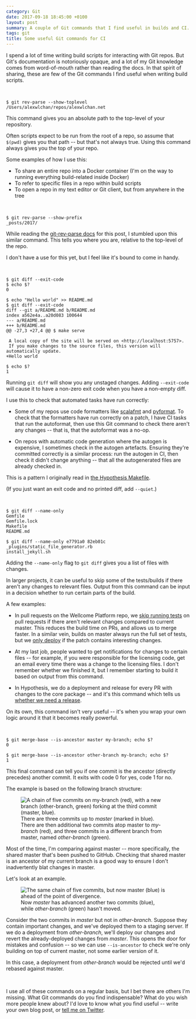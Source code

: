 ```yaml
---
category: Git
date: 2017-09-18 18:45:00 +0100
layout: post
summary: A couple of Git commands that I find useful in builds and CI.
tags: git
title: Some useful Git commands for CI
---
```


I spend a lot of time writing build scripts for interacting with Git repos.
But Git's documentation is notoriously opaque, and a lot of my Git knowledge comes from word-of-mouth rather than reading the docs.
In that spirit of sharing, these are few of the Git commands I find useful when writing build scripts.

<br/>

```console
$ git rev-parse --show-toplevel
/Users/alexwlchan/repos/alexwlchan.net
```

This command gives you an absolute path to the top-level of your repository.

Often scripts expect to be run from the root of a repo, so assume that `$(pwd)` gives you that path -- but that's not always true.
Using this command always gives you the top of your repo.

Some examples of how I use this:

*   To share an entire repo into a Docker container (I'm on the way to running everything build-related inside Docker)
*   To refer to specific files in a repo within build scripts
*   To open a repo in my text editor or Git client, but from anywhere in the tree

<br/>

```console
$ git rev-parse --show-prefix
_posts/2017/
```

While reading the [git-rev-parse docs][grp] for this post, I stumbled upon this similar command.
This tells you where you are, relative to the top-level of the repo.

I don't have a use for this yet, but I feel like it's bound to come in handy.

[grp]: https://git-scm.com/docs/git-rev-parse

<br/>

```console
$ git diff --exit-code
$ echo $?
0

$ echo "Hello world" >> README.md
$ git diff --exit-code
diff --git a/README.md b/README.md
index a562e4a..a20d083 100644
--- a/README.md
+++ b/README.md
@@ -27,3 +27,4 @@ $ make serve

 A local copy of the site will be served on <http://localhost:5757>.
 If you make changes to the source files, this version will automatically update.
+Hello world

$ echo $?
1
```

Running `git diff` will show you any unstaged changes.
Adding `--exit-code` will cause it to have a non-zero exit code when you have a non-empty diff.

I use this to check that automated tasks have run correctly:

*   Some of my repos use code formatters like [scalafmt][scalafmt] and [pyformat][pyformat].
    To check that the formatters have run correctly on a patch, I have CI tasks that run the autoformat, then use this Git command to check there aren't any changes -- that is, that the autoformat was a no-op.

*   On repos with automatic code generation where the autogen is expensive, I sometimes check in the autogen artefacts.
    Ensuring they're committed correctly is a similar process: run the autogen in CI, then check it didn't change anything -- that all the autogenerated files are already checked in.

This is a pattern I originally read in [the Hypothesis Makefile][hypmake].

(If you just want an exit code and no printed diff, add `--quiet`.)

[hypmake]: https://github.com/HypothesisWorks/hypothesis-python/blob/d79438a7417431ab215d6b0ee0be072d0e51ab6f/Makefile#L102
[scalafmt]: https://scalameta.org/scalafmt/
[pyformat]: https://pypi.org/project/pyformat/

<br/>

```console
$ git diff --name-only
Gemfile
Gemfile.lock
Makefile
README.md

$ git diff --name-only e7791a0 82eb01c
_plugins/static_file_generator.rb
install_jekyll.sh
```

Adding the `--name-only` flag to `git diff` gives you a list of files with changes.

In larger projects, it can be useful to skip some of the tests/builds if there aren't any changes to relevant files.
Output from this command can be input in a decision whether to run certain parts of the build.

A few examples:

*   In pull requests on the Wellcome Platform repo, we [skip running tests][plat_test] on pull requests if there aren't relevant changes compared to current master.
    This reduces the build time on PRs, and allows us to merge faster.
    In a similar vein, builds on master always run the full set of tests, but we [only deploy][plat_deploy] if the patch contains interesting changes.

*   At my last job, people wanted to get notifications for changes to certain files -- for example, if you were responsible for the licensing code, get an email every time there was a change to the licensing files.
    I don't remember whether we finished it, but I remember starting to build it based on output from this command.

*   In Hypothesis, we do a deployment and release for every PR with changes to the core package -- and it's this command which tells us [whether we need a release][hyp].

On its own, this command isn't very useful -- it's when you wrap your own logic around it that it becomes really powerful.

[plat_test]: https://github.com/wellcometrust/platform/blob/b34d5fc1635d0471fed2244015ef0f3e4e3445ef/.travis.yml#L40
[plat_deploy]: https://github.com/wellcometrust/platform/blob/b34d5fc1635d0471fed2244015ef0f3e4e3445ef/.travis.yml#L48
[hyp]: https://github.com/HypothesisWorks/hypothesis-python/blob/b697947e5df52d75f78f9dc93d3f858c659b0555/scripts/check-release-file.py

<br/>

```console
$ git merge-base --is-ancestor master my-branch; echo $?
0

$ git merge-base --is-ancestor other-branch my-branch; echo $?
1
```

This final command can tell you if one commit is the ancestor (directly precedes) another commit.
It exits with code 0 for yes, code 1 for no.

The example is based on the following branch structure:

<figure style="max-width: 80%" >
  <img src="/images/2017/git-ancestry.png" alt="A chain of five commits on my-branch (red), with a new branch (other-branch, green) forking at the third commit (master, blue).">
  <figcaption>
    There are three commits up to <em>master</em> (marked in blue).
    There are then additional two commits atop master to <em>my-branch</em> (red), and three commits in a different branch from master, named <em>other-branch</em> (green).
  </figcaption>
</figure>

Most of the time, I'm comparing against master -- more specifically, the shared master that's been pushed to GitHub.
Checking that shared master is an ancestor of my current branch is a good way to ensure I don't inadvertently blat changes in master.

Let's look at an example.

<figure style="max-width: 80%">
  <img src="/images/2017/git-ancestry-bad.png" alt="The same chain of five commits, but now master (blue) is ahead of the point of divergence.">
  <figcaption>
    Now <em>master</em> has advanced another two commits (blue), while <em>other-branch</em> (green) hasn't moved.
  </figcaption>
</figure>

Consider the two commits in <em>master</em> but not in <em>other-branch</em>.
Suppose they contain important changes, and we've deployed them to a staging server.
If we do a deployment from <em>other-branch</em>, we'll deploy our changes and revert the already-deployed changes from <em>master</em>.
This opens the door for mistakes and confusion -- so we can use `--is-ancestor` to check we're only building on top of current master, not some earlier version of it.

In this case, a deployment from <em>other-branch</em> would be rejected until we'd rebased against master.

<br/>

I use all of these commands on a regular basis, but I bet there are others I'm missing.
What Git commands do you find indispensable?
What do you wish more people knew about?
I'd love to know what you find useful -- write your own blog post, or <a href="https://twitter.com/{{ site.social.twitter }}/">tell me on Twitter</a>.